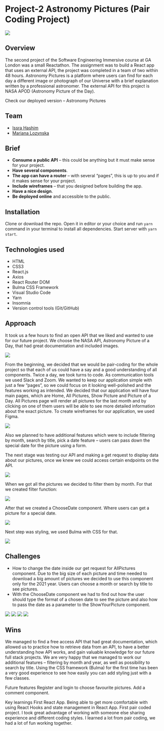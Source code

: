 # Project-2 Astronomy Pictures (Pair Coding Project)

![](/assets/images/home.png)

## Overview

The second project of the Software Engineering Immersive course at GA London was a small Reactathon. The assignment was to build a React app that uses an external API, the project was completed in a team of two within 48 hours.
Astronomy Pictures is a platform where users can find for each day a different image or photograph of our Universe with a brief explanation written by a professional astronomer. The external API for this project is NASA APOD (Astronomy Picture of the Day).

Check our deployed version – Astronomy Pictures

## Team

- [Issra Hashim](https://github.com/IssraHashim)
- [Mariana Lozynska](https://github.com/mlo)

## Brief

- **Consume a public API** – this could be anything but it must make sense for your project.
- **Have several components**.
- **The app can have a router** – with several “pages”, this is up to you and if it makes sense for your project.
- **Include wireframes** – that you designed before building the app.
- **Have a nice design**.
- **Be deployed online** and accessible to the public.

## Installation

Clone or download the repo.
Open it in editor or your choice and run `yarn` command in your terminal to install all dependencies.
Start server with `yarn start`.

## Technologies used

- HTML
- CSS3
- React.js
- Axios
- React Router DOM
- Bulma CSS Framework
- Visual Studio Code
- Yarn
- Insomnia
- Version control tools (Git/GitHub)

## Approach

It took us a few hours to find an open API that we liked and wanted to use for our future project.
We choose the NASA API, Astronomy Picture of a Day, that had great documentation and included images.

![](asssets/images/.png)

From the beginning, we decided that we would be pair-coding for the whole project so that each of us could have a say and a good understanding of all components. Twice a day, we took turns to code. As communication tools we used Slack and Zoom.
We wanted to keep our application simple with just a few “pages”, so we could focus on it looking well-polished and the features working as intended.
We decided that our application will have four main pages, which are Home, All Pictures, Show Picture and Picture of a Day. All Pictures page will render all pictures for the last month and by clicking on one of them users will be able to see more detailed information about the exact picture.
To create wireframes for our application, we used Figma.

![](asssets/images/.png)

Also we planned to have additional features which were to include filtering by month, search by title, pick a date feature – users can pass down the special date for the picture using a form.

The next stage was testing our API and making a get request to display data about our pictures, once we knew we could access certain endpoints on the API.

![](asssets/images/.png)

When we got all the pictures we decided to filter them by month. For that we created filter function:

![](asssets/images/.png)

After that we created a ChooseDate component. Where users can get a picture for a special date.

![](asssets/images/.png)

Next step was styling, we used Bulma with CSS for that.

![](asssets/images/.png)

## Challenges

- How to change the date inside our get request for AllPictures component. Due to the big size of each picture and time needed to download a big amount of pictures we decided to use this component only for the 2021 year. Users can choose a month or search by title to see pictures.
- With the ChooseDate component we had to find out how the user should type the format of a chosen date to see the picture and also how to pass the date as a parameter to the ShowYourPicture component.

![](asssets/images/.png)
![](asssets/images/.png)
![](asssets/images/.png)
![](asssets/images/.png)

## Wins

We managed to find a free access API that had great documentation, which allowed us to practice how to retrieve data from an API, to have a better understanding how API works, and gain valuable knowledge for our future full stack projects.
We are very happy that we managed to work our additional features – filtering by month and year, as well as possibility to search by title.
Using the CSS framework (Bulma) for the first time has been a very good experience to see how easily you can add styling just with a few classes.

Future features
Register and login to choose favourite pictures.
Add a comment component.

Key learnings
First React App. Being able to get more comfortable with using React Hooks and state management in React App.
First pair coded project. I took great advantage of working with someone else sharing experience and different coding styles. I learned a lot from pair coding, we had a lot of fun working together.
